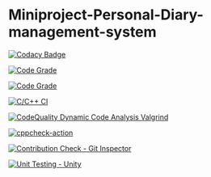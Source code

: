 # Miniproject-Personal-Diary-management-system
[![Codacy Badge](https://app.codacy.com/project/badge/Grade/782ef47191474569b5a04bd1f28dfc8f)](https://www.codacy.com/gh/ChaitraBS-1999/Miniproject-Personal-Diary-management-system/dashboard?utm_source=github.com&amp;utm_medium=referral&amp;utm_content=ChaitraBS-1999/Miniproject-Personal-Diary-management-system&amp;utm_campaign=Badge_Grade)

[![Code Grade](https://www.code-inspector.com/project/28054/score/svg)](https://www.code-inspector.com)

[![Code Grade](https://www.code-inspector.com/project/28054/status/svg)](https://www.code-inspector.com)

[![C/C++ CI](https://github.com/ChaitraBS-1999/Miniproject-Personal-Diary-management-system/actions/workflows/c-build.yml/badge.svg)](https://github.com/ChaitraBS-1999/Miniproject-Personal-Diary-management-system/actions/workflows/c-build.yml)



[![CodeQuality Dynamic Code Analysis Valgrind](https://github.com/ChaitraBS-1999/Miniproject-Personal-Diary-management-system/actions/workflows/Valgrind.yml/badge.svg)](https://github.com/ChaitraBS-1999/Miniproject-Personal-Diary-management-system/actions/workflows/Valgrind.yml)


[![cppcheck-action](https://github.com/ChaitraBS-1999/Miniproject-Personal-Diary-management-system/actions/workflows/cppcheck.yml/badge.svg)](https://github.com/ChaitraBS-1999/Miniproject-Personal-Diary-management-system/actions/workflows/cppcheck.yml)

[![Contribution Check - Git Inspector](https://github.com/ChaitraBS-1999/Miniproject-Personal-Diary-management-system/actions/workflows/gitinspector.yml/badge.svg)](https://github.com/ChaitraBS-1999/Miniproject-Personal-Diary-management-system/actions/workflows/gitinspector.yml)


[![Unit Testing - Unity](https://github.com/ChaitraBS-1999/Miniproject-Personal-Diary-management-system/actions/workflows/unity.yml/badge.svg)](https://github.com/ChaitraBS-1999/Miniproject-Personal-Diary-management-system/actions/workflows/unity.yml)
